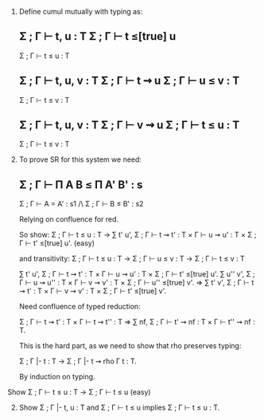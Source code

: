 

1) Define cumul mutually with typing as:

   Σ ; Γ ⊢ t, u : T    Σ ; Γ ⊢ t ≤[true] u
   ---------------------------------------
    Σ ; Γ ⊢ t ≤ u : T

   Σ ; Γ ⊢ t, u, v : T    Σ ; Γ ⊢ t ⇝ u   Σ ; Γ ⊢ u ≤ v : T
   ---------------------------------------------------------
    Σ ; Γ ⊢ t ≤ v : T

   Σ ; Γ ⊢ t, u, v : T    Σ ; Γ ⊢ v ⇝ u   Σ ; Γ ⊢ t ≤ u : T
   ---------------------------------------------------------
    Σ ; Γ ⊢ t ≤ v : T

2) To prove SR for this system we need:

    Σ ; Γ ⊢ Π A B ≤ Π A' B' : s
    ----------------------------
    Σ ; Γ ⊢ A = A' : s1 /\ Σ ; Γ ⊢ B ≤ B' : s2

    Relying on confluence for red.

    So show:
    Σ ; Γ ⊢ t ≤ u : T ->
    ∑ t' u', Σ ; Γ ⊢ t ⇝ t' : T × Γ ⊢ u ⇝ u' : T × Σ ; Γ ⊢ t' ≤[true] u'. (easy)

    and transitivity:
    Σ ; Γ ⊢ t ≤ u : T -> Σ ; Γ ⊢ u ≤ v : T -> Σ ; Γ ⊢ t ≤ v : T

    ∑ t' u', Σ ; Γ ⊢ t ⇝ t' : T × Γ ⊢ u ⇝ u' : T × Σ ; Γ ⊢ t' ≤[true] u'.
    ∑ u'' v', Σ ; Γ ⊢ u ⇝ u'' : T × Γ ⊢ v ⇝ v' : T × Σ ; Γ ⊢ u'' ≤[true] v'. 
    => 
    ∑ t' v', Σ ; Γ ⊢ t ⇝ t' : T × Γ ⊢ v ⇝ v' : T × Σ ; Γ ⊢ t' ≤[true] v'.

    Need confluence of typed reduction: 

    Σ ; Γ ⊢ t ⇝ t' : T × Γ ⊢ t ⇝ t'' : T =>
    ∑ nf, Σ ; Γ ⊢ t' ⇝ nf : T × Γ ⊢ t'' ⇝ nf : T.

    This is the hard part, as we need to show that rho preserves typing:

    Σ ; Γ |- t : T ->
    Σ ; Γ |- t ⇝ rho Γ t : T.

    By induction on typing. 
    


    



 Show Σ ; Γ ⊢ t ≤ u : T -> Σ ; Γ ⊢ t ≤ u (easy)

2) Show Σ ; Γ |- t, u : T and Σ ; Γ ⊢ t ≤ u implies Σ ; Γ ⊢ t ≤ u : T.
